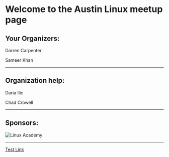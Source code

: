 # Welcome to the Austin Linux meetup page

## Your Organizers:

Darren Carpenter

Sameer Khan

---

## Organization help:

Daria Ilic

Chad Crowell

---

## Sponsors:

![Linux Academy](LinuxAcademy.png)

---

[Test Link](https://dcarpent74.github.io/reveal.js)
